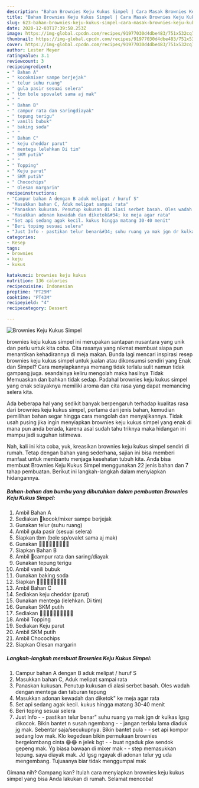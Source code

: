 ```yaml
---
description: "Bahan Brownies Keju Kukus Simpel | Cara Masak Brownies Keju Kukus Simpel Yang Enak Dan Lezat"
title: "Bahan Brownies Keju Kukus Simpel | Cara Masak Brownies Keju Kukus Simpel Yang Enak Dan Lezat"
slug: 623-bahan-brownies-keju-kukus-simpel-cara-masak-brownies-keju-kukus-simpel-yang-enak-dan-lezat
date: 2020-12-03T17:39:58.253Z
image: https://img-global.cpcdn.com/recipes/91977030d4dbe483/751x532cq70/brownies-keju-kukus-simpel-foto-resep-utama.jpg
thumbnail: https://img-global.cpcdn.com/recipes/91977030d4dbe483/751x532cq70/brownies-keju-kukus-simpel-foto-resep-utama.jpg
cover: https://img-global.cpcdn.com/recipes/91977030d4dbe483/751x532cq70/brownies-keju-kukus-simpel-foto-resep-utama.jpg
author: Lester Meyer
ratingvalue: 3.1
reviewcount: 3
recipeingredient:
- " Bahan A"
- " kocokmixer sampe berjejak"
- " telur suhu ruang"
- " gula pasir sesuai selera"
- " tbm bole spovalet sama aj mak"
- " "
- " Bahan B"
- " campur rata dan saringdiayak"
- " tepung terigu"
- " vanili bubuk"
- " baking soda"
- " "
- " Bahan C"
- " keju cheddar parut"
- " mentega lelehkan Di tim"
- " SKM putih"
- " "
- " Topping"
- " Keju parut"
- " SKM putih"
- " Chocochips"
- " Olesan margarin"
recipeinstructions:
- "Campur bahan A dengan B aduk melipat / huruf S"
- "Masukkan bahan C, Aduk melipat sampai rata"
- "Panaskan kukusan. Penutup kukusan di alasi serbet basah. Oles wadah dengan mentega dan taburan tepung"
- "Masukkan adonan kewadah dan diketok&#34; ke meja agar rata"
- "Set api sedang agak kecil. kukus hingga matang 30-40 menit"
- "Beri toping sesuai selera"
- "Just Info - pastikan telur benar&#34; suhu ruang ya mak jgn dr kulkas lgsg dikocok. Bikin bantet n susah ngembang - jangan terlalu lama diaduk jg mak. Sebentar saja/secukupnya. Bikin bantet pula - set api kompor sedang low mak. Klo kegedean bikin permukaan brownies bergelombang cinta 😁😂 n jelek bgt - buat ngaduk pke sendok gepeng mak. Yg biasa bawaan di mixer mak - step memasukkan tepung. saya diayak mak. Jd lgsg ngayak di adonan telur yg uda mengembang. Tujuaanya biar tidak menggumpal mak"
categories:
- Resep
tags:
- brownies
- keju
- kukus

katakunci: brownies keju kukus 
nutrition: 136 calories
recipecuisine: Indonesian
preptime: "PT29M"
cooktime: "PT43M"
recipeyield: "4"
recipecategory: Dessert

---
```



![Brownies Keju Kukus Simpel](https://img-global.cpcdn.com/recipes/91977030d4dbe483/751x532cq70/brownies-keju-kukus-simpel-foto-resep-utama.jpg)


brownies keju kukus simpel ini merupakan santapan nusantara yang unik dan perlu untuk kita coba. Cita rasanya yang nikmat membuat siapa pun menantikan kehadirannya di meja makan.
Bunda lagi mencari inspirasi resep brownies keju kukus simpel untuk jualan atau dikonsumsi sendiri yang Enak dan Simpel? Cara menyiapkannya memang tidak terlalu sulit namun tidak gampang juga. seandainya keliru mengolah maka hasilnya Tidak Memuaskan dan bahkan tidak sedap. Padahal brownies keju kukus simpel yang enak selayaknya memiliki aroma dan cita rasa yang dapat memancing selera kita.



Ada beberapa hal yang sedikit banyak berpengaruh terhadap kualitas rasa dari brownies keju kukus simpel, pertama dari jenis bahan, kemudian pemilihan bahan segar hingga cara mengolah dan menyajikannya. Tidak usah pusing jika ingin menyiapkan brownies keju kukus simpel yang enak di mana pun anda berada, karena asal sudah tahu triknya maka hidangan ini mampu jadi suguhan istimewa.


Nah, kali ini kita coba, yuk, kreasikan brownies keju kukus simpel sendiri di rumah. Tetap dengan bahan yang sederhana, sajian ini bisa memberi manfaat untuk membantu menjaga kesehatan tubuh kita. Anda bisa membuat Brownies Keju Kukus Simpel menggunakan 22 jenis bahan dan 7 tahap pembuatan. Berikut ini langkah-langkah dalam menyiapkan hidangannya.

<!--inarticleads1-->

##### Bahan-bahan dan bumbu yang dibutuhkan dalam pembuatan Brownies Keju Kukus Simpel:

1. Ambil  Bahan A
1. Sediakan  🍭kocok/mixer sampe berjejak
1. Gunakan  telur (suhu ruang)
1. Ambil  gula pasir (sesuai selera)
1. Siapkan  tbm (bole sp/ovalet sama aj mak)
1. Gunakan  🍭🍭🍭🍭🍭🍭🍭🍭🍭
1. Siapkan  Bahan B
1. Ambil  🍭campur rata dan saring/diayak
1. Gunakan  tepung terigu
1. Ambil  vanili bubuk
1. Gunakan  baking soda
1. Siapkan  🍭🍭🍭🍭🍭🍭🍭🍭🍭
1. Ambil  Bahan C
1. Sediakan  keju cheddar (parut)
1. Gunakan  mentega (lelehkan. Di tim)
1. Gunakan  SKM putih
1. Sediakan  🍭🍭🍭🍭🍭🍭🍭🍭🍭🍭
1. Ambil  Topping
1. Sediakan  Keju parut
1. Ambil  SKM putih
1. Ambil  Chocochips
1. Siapkan  Olesan margarin




<!--inarticleads2-->

##### Langkah-langkah membuat Brownies Keju Kukus Simpel:

1. Campur bahan A dengan B aduk melipat / huruf S
1. Masukkan bahan C, Aduk melipat sampai rata
1. Panaskan kukusan. Penutup kukusan di alasi serbet basah. Oles wadah dengan mentega dan taburan tepung
1. Masukkan adonan kewadah dan diketok&#34; ke meja agar rata
1. Set api sedang agak kecil. kukus hingga matang 30-40 menit
1. Beri toping sesuai selera
1. Just Info - - pastikan telur benar&#34; suhu ruang ya mak jgn dr kulkas lgsg dikocok. Bikin bantet n susah ngembang - - jangan terlalu lama diaduk jg mak. Sebentar saja/secukupnya. Bikin bantet pula - - set api kompor sedang low mak. Klo kegedean bikin permukaan brownies bergelombang cinta 😁😂 n jelek bgt - - buat ngaduk pke sendok gepeng mak. Yg biasa bawaan di mixer mak - - step memasukkan tepung. saya diayak mak. Jd lgsg ngayak di adonan telur yg uda mengembang. Tujuaanya biar tidak menggumpal mak




Gimana nih? Gampang kan? Itulah cara menyiapkan brownies keju kukus simpel yang bisa Anda lakukan di rumah. Selamat mencoba!
